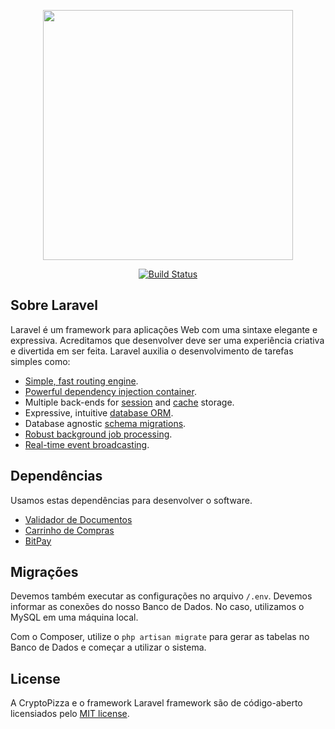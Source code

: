 <p align="center"><img src="https://res.cloudinary.com/dtfbvvkyp/image/upload/v1566331377/laravel-logolockup-cmyk-red.svg" width="400"></p>

<p align="center">
<a href="https://travis-ci.org/laravel/framework"><img src="https://travis-ci.org/laravel/framework.svg" alt="Build Status"></a>
</p>

## Sobre Laravel

Laravel é um framework para aplicações Web com uma sintaxe elegante e expressiva. Acreditamos que desenvolver deve ser uma experiência criativa e divertida em ser feita. Laravel auxilia o
desenvolvimento de tarefas simples como:

- [Simple, fast routing engine](https://laravel.com/docs/routing).
- [Powerful dependency injection container](https://laravel.com/docs/container).
- Multiple back-ends for [session](https://laravel.com/docs/session) and [cache](https://laravel.com/docs/cache) storage.
- Expressive, intuitive [database ORM](https://laravel.com/docs/eloquent).
- Database agnostic [schema migrations](https://laravel.com/docs/migrations).
- [Robust background job processing](https://laravel.com/docs/queues).
- [Real-time event broadcasting](https://laravel.com/docs/broadcasting).

## Dependências

Usamos estas dependências para desenvolver o software.

- [Validador de Documentos](https://github.com/geekcom/validator-docs)
- [Carrinho de Compras](https://github.com/geekcom/validator-docs)
- [BitPay](https://github.com/vrajroham/laravel-bitpay)

## Migrações

Devemos também executar as configurações no arquivo `/.env`. Devemos informar as conexões do nosso Banco de Dados.
No caso, utilizamos o MySQL em uma máquina local.

Com o Composer, utilize o `php artisan migrate` para gerar as tabelas no Banco de Dados e começar a utilizar o sistema.


## License

A CryptoPizza e o framework Laravel framework são de código-aberto licensiados pelo [MIT license](https://opensource.org/licenses/MIT).
